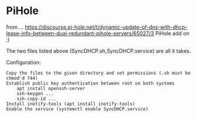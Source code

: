 # PiHole
from.... https://discourse.pi-hole.net/t/dynamic-update-of-dns-with-dhcp-lease-info-between-dual-redundant-pihole-servers/65027/3
PiHole add on ;)

The two files listed above (SyncDHCP.sh,SyncDHCP.service) are all it takes.

Configuration:

    Copy the files to the given directory and set permissions (.sh must be chmod'd 744)
    Establish public key authentication between root on both systems
        apt install openssh-server
        ssh-keygen ...
        ssh-copy-id ...
    Install inotify-tools (apt install inotify-tools)
    Enable the service (systemctl enable SyncDHCP.service)
